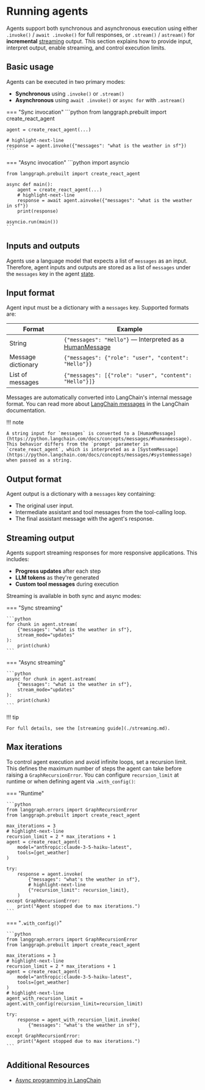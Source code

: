 # Running agents


Agents support both synchronous and asynchronous execution using either `.invoke()` / `await .invoke()` for full responses, or `.stream()` / `astream()` for **incremental** [streaming](#streaming) output. This section explains how to provide input, interpret output, enable streaming, and control execution limits.


## Basic usage

Agents can be executed in two primary modes:

- **Synchronous** using `.invoke()` or `.stream()`
- **Asynchronous** using `await .invoke()` or `async for` with `.astream()`

=== "Sync invocation"
    ```python
    from langgraph.prebuilt import create_react_agent

    agent = create_react_agent(...)

    # highlight-next-line
    response = agent.invoke({"messages": "what is the weather in sf"})
    ```

=== "Async invocation"
    ```python
    import asyncio

    from langgraph.prebuilt import create_react_agent

    async def main():
        agent = create_react_agent(...)
        # highlight-next-line
        response = await agent.ainvoke({"messages": "what is the weather in sf"})
        print(response)

    asyncio.run(main())
    ```

## Inputs and outputs

Agents use a language model that expects a list of `messages` as an input. Therefore, agent inputs and outputs are stored as a list of `messages` under the `messages` key in the agent [state](../concepts/low_level.md#working-with-messages-in-graph-state).

## Input format

Agent input must be a dictionary with a `messages` key. Supported formats are:

| Format             | Example                                                                                                                       |
|--------------------|-------------------------------------------------------------------------------------------------------------------------------|
| String             | `{"messages": "Hello"}`  — Interpreted as a [HumanMessage](https://python.langchain.com/docs/concepts/messages/#humanmessage) |
| Message dictionary | `{"messages": {"role": "user", "content": "Hello"}}`                                                                          |
| List of messages   | `{"messages": [{"role": "user", "content": "Hello"}]}`                                                                        |


Messages are automatically converted into LangChain's internal message format. You can read
more about [LangChain messages](https://python.langchain.com/docs/concepts/messages/#langchain-messages) in the LangChain documentation.


!!! note

    A string input for `messages` is converted to a [HumanMessage](https://python.langchain.com/docs/concepts/messages/#humanmessage). This behavior differs from the `prompt` parameter in `create_react_agent`, which is interpreted as a [SystemMessage](https://python.langchain.com/docs/concepts/messages/#systemmessage) when passed as a string.


## Output format

Agent output is a dictionary with a `messages` key containing:

- The original user input.
- Intermediate assistant and tool messages from the tool-calling loop.
- The final assistant message with the agent's response.

## Streaming output

Agents support streaming responses for more responsive applications. This includes:

- **Progress updates** after each step
- **LLM tokens** as they're generated
- **Custom tool messages** during execution

Streaming is available in both sync and async modes:

=== "Sync streaming"

    ```python
    for chunk in agent.stream(
        {"messages": "what is the weather in sf"},
        stream_mode="updates"
    ):
        print(chunk)
    ```

=== "Async streaming"

    ```python
    async for chunk in agent.astream(
        {"messages": "what is the weather in sf"},
        stream_mode="updates"
    ):
        print(chunk)
    ```

!!! tip

    For full details, see the [streaming guide](./streaming.md).

## Max iterations

To control agent execution and avoid infinite loops, set a recursion limit. This defines the maximum number of steps the agent can take before raising a `GraphRecursionError`. You can configure `recursion_limit` at runtime or when defining agent via `.with_config()`:

=== "Runtime"

    ```python
    from langgraph.errors import GraphRecursionError
    from langgraph.prebuilt import create_react_agent

    max_iterations = 3
    # highlight-next-line
    recursion_limit = 2 * max_iterations + 1
    agent = create_react_agent(
        model="anthropic:claude-3-5-haiku-latest",
        tools=[get_weather]
    )

    try:
        response = agent.invoke(
            {"messages": "what's the weather in sf"},
            # highlight-next-line
            {"recursion_limit": recursion_limit},
        )
    except GraphRecursionError:
        print("Agent stopped due to max iterations.")
    ```

=== "`.with_config()`"

    ```python
    from langgraph.errors import GraphRecursionError
    from langgraph.prebuilt import create_react_agent

    max_iterations = 3
    # highlight-next-line
    recursion_limit = 2 * max_iterations + 1
    agent = create_react_agent(
        model="anthropic:claude-3-5-haiku-latest",
        tools=[get_weather]
    )
    # highlight-next-line
    agent_with_recursion_limit = agent.with_config(recursion_limit=recursion_limit)

    try:
        response = agent_with_recursion_limit.invoke(
            {"messages": "what's the weather in sf"},
        )
    except GraphRecursionError:
        print("Agent stopped due to max iterations.")
    ```

## Additional Resources

* [Async programming in LangChain](https://python.langchain.com/docs/concepts/async)
